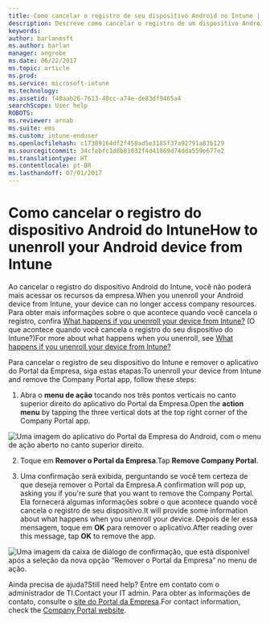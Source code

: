 ```yaml
---
title: Como cancelar o registro de seu dispositivo Android no Intune | Microsoft Docs
description: Descreve como cancelar o registro de um dispositivo Android do Intune
keywords: 
author: barlanmsft
ms.author: barlan
manager: angrobe
ms.date: 06/22/2017
ms.topic: article
ms.prod: 
ms.service: microsoft-intune
ms.technology: 
ms.assetid: f40aab26-7613-48cc-a74e-de83df9465a4
searchScope: User help
ROBOTS: 
ms.reviewer: arnab
ms.suite: ems
ms.custom: intune-enduser
ms.openlocfilehash: c17389164df2f458ad5e3185f37a92791a83b129
ms.sourcegitcommit: 34cfebfc1d8b81032f4d41869d74dda559e677e2
ms.translationtype: HT
ms.contentlocale: pt-BR
ms.lasthandoff: 07/01/2017
---
```

# <span data-ttu-id="ac2e2-103">Como cancelar o registro do dispositivo Android do Intune</span><span class="sxs-lookup"><span data-stu-id="ac2e2-103">How to unenroll your Android device from Intune</span></span>
<a id="how-to-unenroll-your-android-device-from-intune" class="xliff"></a>

<span data-ttu-id="ac2e2-104">Ao cancelar o registro do dispositivo Android do Intune, você não poderá mais acessar os recursos da empresa.</span><span class="sxs-lookup"><span data-stu-id="ac2e2-104">When you unenroll your Android device from Intune, your device can no longer access company resources.</span></span>  <span data-ttu-id="ac2e2-105">Para obter mais informações sobre o que acontece quando você cancela o registro, confira [What happens if you unenroll your device from Intune?](what-happens-if-you-unenroll-your-device-from-intune-android.md) (O que acontece quando você cancela o registro do seu dispositivo do Intune?)</span><span class="sxs-lookup"><span data-stu-id="ac2e2-105">For more about what happens when you unenroll, see [What happens if you unenroll your device from Intune?](what-happens-if-you-unenroll-your-device-from-intune-android.md)</span></span>

<span data-ttu-id="ac2e2-106">Para cancelar o registro de seu dispositivo do Intune e remover o aplicativo do Portal da Empresa, siga estas etapas:</span><span class="sxs-lookup"><span data-stu-id="ac2e2-106">To unenroll your device from Intune and remove the Company Portal app, follow these steps:</span></span>

1. <span data-ttu-id="ac2e2-107">Abra o **menu de ação** tocando nos três pontos verticais no canto superior direito do aplicativo do Portal da Empresa.</span><span class="sxs-lookup"><span data-stu-id="ac2e2-107">Open the **action menu** by tapping the three vertical dots at the top right corner of the Company Portal app.</span></span> 

  ![Uma imagem do aplicativo do Portal da Empresa do Android, com o menu de ação aberto no canto superior direito.](./media/android_remove_cp_menu_action_after_1705.png)

2. <span data-ttu-id="ac2e2-110">Toque em **Remover o Portal da Empresa**.</span><span class="sxs-lookup"><span data-stu-id="ac2e2-110">Tap **Remove Company Portal**.</span></span>

3. <span data-ttu-id="ac2e2-111">Uma confirmação será exibida, perguntando se você tem certeza de que deseja remover o Portal da Empresa.</span><span class="sxs-lookup"><span data-stu-id="ac2e2-111">A confirmation will pop up, asking you if you're sure that you want to remove the Company Portal.</span></span> <span data-ttu-id="ac2e2-112">Ela fornecerá algumas informações sobre o que acontece quando você cancela o registro de seu dispositivo.</span><span class="sxs-lookup"><span data-stu-id="ac2e2-112">It will provide some information about what happens when you unenroll your device.</span></span> <span data-ttu-id="ac2e2-113">Depois de ler essa mensagem, toque em **OK** para remover o aplicativo.</span><span class="sxs-lookup"><span data-stu-id="ac2e2-113">After reading over this message, tap **OK** to remove the app.</span></span> 

  ![Uma imagem da caixa de diálogo de confirmação, que está disponível após a seleção da nova opção “Remover o Portal da Empresa” no menu de ação.](./media/android_remove_cp_menu_confirmation_after_1705.png)

<span data-ttu-id="ac2e2-117">Ainda precisa de ajuda?</span><span class="sxs-lookup"><span data-stu-id="ac2e2-117">Still need help?</span></span> <span data-ttu-id="ac2e2-118">Entre em contato com o administrador de TI.</span><span class="sxs-lookup"><span data-stu-id="ac2e2-118">Contact your IT admin.</span></span> <span data-ttu-id="ac2e2-119">Para obter as informações de contato, consulte o [site do Portal da Empresa](http://portal.manage.microsoft.com).</span><span class="sxs-lookup"><span data-stu-id="ac2e2-119">For contact information, check the [Company Portal website](http://portal.manage.microsoft.com).</span></span>
